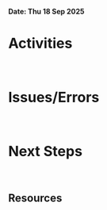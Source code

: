 **Date: Thu 18 Sep 2025**<br>
# Activities
<br>

# Issues/Errors
<br>

# Next Steps
<br>

## Resources
<br>
